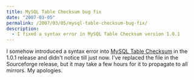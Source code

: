 ```yaml
---
title: MySQL Table Checksum bug fix
date: "2007-03-05"
permalink: /2007/03/05/mysql-table-checksum-bug-fix/
description:
  - I fixed a syntax error in MySQL Table Checksum version 1.0.1
---
```

I somehow introduced a syntax error into [MySQL Table Checksum][1] in the 1.0.1 release and didn't notice till just now. I've replaced the file in the Sourceforge release, but it may take a few hours for it to propagate to all mirrors. My apologies.

 [1]: http://code.google.com/p/maatkit
